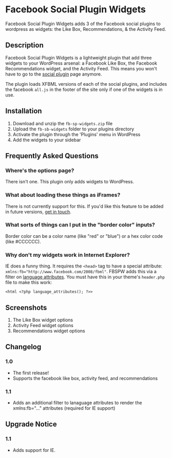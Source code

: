 Facebook Social Plugin Widgets 
===

Facebook Social Plugin Widgets adds 3 of the Facebook social plugins to wordpress as widgets: the Like Box, Recommendations, & the Activity Feed.

Description
------------

Facebook Social Plugin Widgets is a lightweight plugin that add three widgets to your WordPress arsenal: a Facebook Like Box, the Facebook Recommendations widget, and the Activity Feed.  This means you won't have to go to the [social plugin](http://developers.facebook.com/docs/plugins/ "social plugin") page anymore.

The plugin loads XFBML versions of each of the social plugins, and includes the facebook `all.js` in the footer of the site only if one of the widgets is in use.

Installation
---------------

1. Download and unzip the `fb-sp-widgets.zip` file
2. Upload the `fb-sb-widgets` folder to your plugins directory
3. Activate the plugin through the 'Plugins' menu in WordPress
4. Add the widgets to your sidebar

Frequently Asked Questions
------------------------------

### Where's the options page?

There isn't one.  This plugin only adds widgets to WordPress.

### What about loading these things as iFrames?

There is not currently support for this.  If you'd like this feature to be added in future versions, [get in touch](http://www.christopherguitar.net/contact-christopher/ "get in touch").

### What sorts of things can I put in the "border color" inputs?

Border color can be a color name (like "red" or "blue") or a hex color code (like #CCCCCC).

### Why don't my widgets work in Internet Explorer?

IE does a funny thing.  It requires the `<head>` tag to have a special attribute: `xmlns:fb="http://www.facebook.com/2008/fbml"`. FBSPW adds this via a filter on [language attributes](http://codex.wordpress.org/Function_Reference/language_attributes).  You must have this in your theme's `header.php` file to make this work:

`<html <?php language_attributes(); ?>>`

Screenshots
--------------

1. The Like Box widget options
2. Activity Feed widget options
3. Recommendations widget options

Changelog
----------------

### 1.0

* The first release!
* Supports the facebook like box, activity feed, and recommendations

### 1.1

* Adds an additional filter to lanaguage attributes to render the xmlns:fb="..." <head> attributes (required for IE support)

Upgrade Notice
-------------------
### 1.1

* Adds support for IE.
